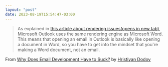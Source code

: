 ```yaml
---
layout: "post"
date: 2023-08-19T15:54:47-03:00
---
```


> As explained in [this article about rendering issues(opens in new tab)](https://www.litmus.com/blog/a-guide-to-rendering-differences-in-microsoft-outlook-clients), Microsoft Outlook uses the same rendering engine as Microsoft Word. This means that opening an email in Outlook is basically like opening a document in Word, so you have to get into the mindset that you're making a Word document, not an email.

From [Why Does Email Development Have to Suck?](https://dodov.dev/blog/why-does-email-development-have-to-suck) by [Hristiyan Dodov](https://dodov.dev/)
